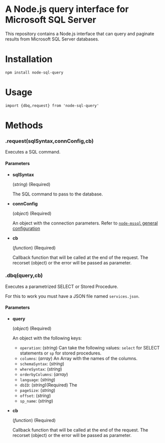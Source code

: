 # A Node.js query interface for Microsoft SQL Server

This repository contains a Node.js interface that can query and paginate results from Microsoft SQL Server databases.

# Installation

```
npm install node-sql-query
```

# Usage

```
import {dbq,request} from 'node-sql-query'
```

# Methods

### .request(**sqlSyntax**,**connConfig**,**cb**)

Executes a SQL command.

#### Parameters

* **sqlSyntax**

  (*string*) (Required)

  The SQL command to pass to the database.

* **connConfig**

  (*object*) (Required)

  An object with the connection parameters. Refer to [`node-mssql` general configuration](https://github.com/patriksimek/node-mssql#general-same-for-all-drivers)

* **cb**

  (*function*) (Required)

  Callback function that will be called at the end of the request. The recorset (object) or the error will be passed as parameter.


### .dbq(**query**,**cb**)

Executes a parametrized SELECT or Stored Procedure.

For this to work you must have a JSON file named `services.json`.

#### Parameters

* **query**

  (*object*) (Required)

  An object with the following keys:

  - `operation`: (*string*) Can take the following values: `select` for SELECT statements or `sp` for stored procedures.
  - `columns`: (*array*) An Array with the names of the columns.
  - `schemaSyntax`: (*string*)
  - `whereSyntax`: (*string*)
  - `orderbyColumns`: (*array*)
  - `language`: (*string*)
  - `dbID`: (*string*)(Required) The 
  - `pageSize`: (*string*)
  - `offset`: (*string*)
  - `sp_name`: (*string*)

* **cb**

  (*function*) (Required)

  Callback function that will be called at the end of the request. The recorset (object) or the error will be passed as parameter.


